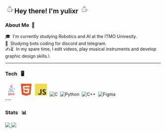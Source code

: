 <h2><img src="./assets/hi-good-afternoon.gif" width='30' align="left"/>Hey there! I'm yulixr <img src="./assets/hi-good-afternoon.gif" width='30'/></h2>



### About Me &nbsp;📝

🎓 &nbsp;I'm currently studying Robotics and AI at the ITMO Univesity.\
🤖 &nbsp;Studying bots coding for discord and telegram.\
✍⏳ &nbsp;In my spare time, I edit videos, play musical instruments and develop graphic design skills.\

---

### Tech &nbsp; 🖥

<div>
  <img src="https://github.com/devicons/devicon/blob/master/icons/java/java-original-wordmark.svg" title="Java" alt="Java" width="40" height="40"/>&nbsp;
  <img src="https://github.com/devicons/devicon/blob/master/icons/html5/html5-original.svg" title="HTML5" alt="HTML" width="40" height="40"/>&nbsp;
  <img src="https://github.com/devicons/devicon/blob/master/icons/javascript/javascript-original.svg" title="JavaScript" alt="JavaScript" width="40" height="40"/>&nbsp;
  <img src="https://cdn.jsdelivr.net/gh/devicons/devicon/icons/c/c-original.svg" title="C" alt="C" width="40" height="40"/>&nbsp;
  <img src="https://cdn.jsdelivr.net/gh/devicons/devicon/icons/python/python-original.svg" title="Python" alt="Python" width="40" height="40" />&nbsp;
  <img src="https://cdn.jsdelivr.net/gh/devicons/devicon/icons/cplusplus/cplusplus-original.svg" title="C++" alt="C++" width="40" height="40" />&nbsp;
  <img src="https://cdn.jsdelivr.net/gh/devicons/devicon/icons/figma/figma-original.svg" title="Figma" alt="Figma" width="40" height="40" />&nbsp;

</div>
---

### Stats &nbsp; 📊

<p align="left">
<a href="https://github.com/yulixr">
  <img height="180em" src="https://github-readme-stats.vercel.app/api?username=yulixr&show_icons=true&theme=algolia&include_all_commits=true&count_private=true"/>
  <img height="180em" src="https://github-readme-stats.vercel.app/api/top-langs/?username=yulixr&theme=algolia&layout=compact"/>
</a>
</p>

<img src="https://komarev.com/ghpvc/?username=yulixr&style=flat-square&color=blue" alt=""/>
<!--
**yulixr/yulixr** is a ✨ _special_ ✨ repository because its `README.md` (this file) appears on your GitHub profile.

Here are some ideas to get you started:

- 🔭 I’m currently working on ...
- 🌱 I’m currently learning ...
- 👯 I’m looking to collaborate on ...
- 🤔 I’m looking for help with ...
- 💬 Ask me about ...
- 📫 How to reach me: ...
- 😄 Pronouns: ...
- ⚡ Fun fact: ...
-->
